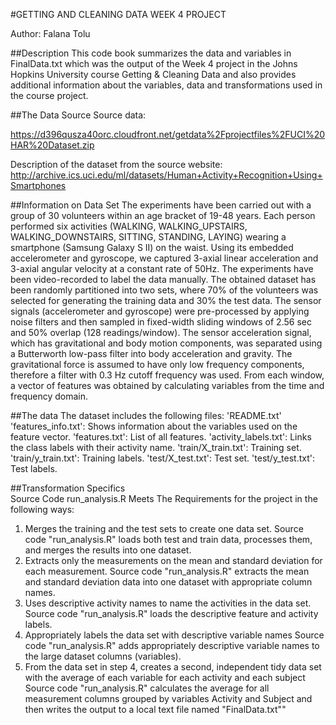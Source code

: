 #GETTING AND CLEANING DATA WEEK 4 PROJECT

Author: Falana Tolu

##Description 
This code book summarizes the data and variables in FinalData.txt which was the output of the Week 4 project in the Johns Hopkins University course Getting & Cleaning Data and also provides additional information about the variables, data and transformations used in the course project.

##The Data Source
Source data: 

https://d396qusza40orc.cloudfront.net/getdata%2Fprojectfiles%2FUCI%20HAR%20Dataset.zip

Description of the dataset from the source website:
http://archive.ics.uci.edu/ml/datasets/Human+Activity+Recognition+Using+Smartphones


##Information on Data Set 
The experiments have been carried out with a group of 30 volunteers within an age bracket of 19-48 years. Each person performed six activities (WALKING, WALKING_UPSTAIRS, WALKING_DOWNSTAIRS, SITTING, STANDING, LAYING)
wearing a smartphone (Samsung Galaxy S II) on the waist. Using its embedded accelerometer and gyroscope, we captured 3-axial linear acceleration and 3-axial angular velocity at a constant rate of 50Hz. The experiments have been video-recorded to label the data manually. The obtained dataset has been randomly partitioned into two sets, where 70% of the volunteers was selected for generating the training data and 30% the test data. 
The sensor signals (accelerometer and gyroscope) were pre-processed by applying noise filters and then sampled in fixed-width sliding windows of 2.56 sec and 50% overlap (128 readings/window). The sensor acceleration signal, which has gravitational and body motion components, was separated using a Butterworth low-pass filter into body acceleration and gravity. The gravitational force is assumed to have only low frequency components, therefore a filter with 0.3 Hz cutoff frequency was used. From each window, a vector of features was obtained by calculating variables from the time and frequency domain.

##The data
The dataset includes the following files:
'README.txt'
'features_info.txt': Shows information about the variables used on the feature vector.
'features.txt': List of all features.
'activity_labels.txt': Links the class labels with their activity name.
'train/X_train.txt': Training set.
'train/y_train.txt': Training labels.
'test/X_test.txt': Test set.
'test/y_test.txt': Test labels.

##Transformation Specifics  
Source Code run_analysis.R Meets The Requirements for the project in the following ways:
1. Merges the training and the test sets to create one data set. Source code "run_analysis.R" loads both test and train data, processes them, and merges the results into one dataset.
2. Extracts only the measurements on the mean and standard deviation for each measurement. Source code "run_analysis.R" extracts the mean and standard deviation data into one dataset with appropriate column names.
3. Uses descriptive activity names to name the activities in the data set. Source code "run_analysis.R" loads the descriptive feature and activity labels.
4. Appropriately labels the data set with descriptive variable names Source code "run_analysis.R" adds appropriately descriptive variable names to the large dataset columns (variables).
5. From the data set in step 4, creates a second, independent tidy data set with the average of each variable for each activity and each subject Source code "run_analysis.R" calculates the average for all measurement columns grouped by variables
Activity and Subject and then writes the output to a local text file named "FinalData.txt""

